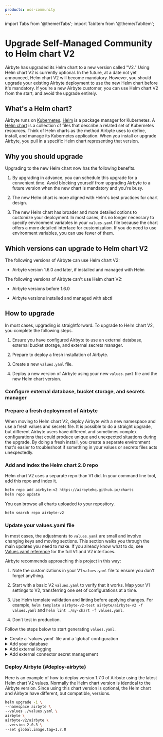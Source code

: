 ```yaml
---
products: oss-community
---
```


import Tabs from '@theme/Tabs';
import TabItem from '@theme/TabItem';

# Upgrade Self-Managed Community to Helm chart V2

Airbyte has upgraded its Helm chart to a new version called "V2." Using Helm chart V2 is currently optional. In the future, at a date not yet announced, Helm chart V2 will become mandatory. However, you should upgrade your existing Airbyte deployment to use the new Helm chart before it's mandatory. If you're a new Airbyte customer, you can use Helm chart V2 from the start, and avoid the upgrade entirely.

## What's a Helm chart?

Airbyte runs on [Kubernetes](https://kubernetes.io/). [Helm](https://helm.sh/) is a package manager for Kubernetes. A [Helm chart](https://helm.sh/docs/topics/charts/) is a collection of files that describe a related set of Kubernetes resources. Think of Helm charts as the method Airbyte uses to define, install, and manage its Kubernetes application. When you install or upgrade Airbyte, you pull in a specific Helm chart representing that version.

## Why you should upgrade

Upgrading to the new Helm chart now has the following benefits.

1. By upgrading in advance, you can schedule this upgrade for a convenient time. Avoid blocking yourself from upgrading Airbyte to a future version when the new chart is mandatory and you're busy.

2. The new Helm chart is more aligned with Helm's best practices for chart design.

3. The new Helm chart has broader and more detailed options to customize your deployment. In most cases, it's no longer necessary to specify environment variables in your `values.yaml` file because the chart offers a more detailed interface for customization. If you do need to use environment variables, you can use fewer of them.

## Which versions can upgrade to Helm chart V2

The following versions of Airbyte can use Helm chart V2:

- Airbyte version 1.6.0 and later, if installed and managed with Helm

The following versions of Airbyte can't use Helm chart V2:

- Airbyte versions before 1.6.0

- Airbyte versions installed and managed with abctl

## How to upgrade

In most cases, upgrading is straightforward. To upgrade to Helm chart V2, you complete the following steps.

1. Ensure you have configured Airbyte to use an external database, external bucket storage, and external secrets manager.

2. Prepare to deploy a fresh installation of Airbyte.

3. Create a new `values.yaml` file.

4. Deploy a new version of Airbyte using your new `values.yaml` file and the new Helm chart version.

### Configure external database, bucket storage, and secrets manager

<!-- This might be a non-starter for community. Can we reasonably ask them to do this? -->

<!-- Although Airbyte provides its own basic database, storage, and secrets management, most people opt to use their own. If you don't already do this, you must enable these before migrating.

- [Configure an external database](integrations/database)
- [Configure external storage](integrations/storage)
- [Configure external secrets](integrations/secrets) -->

<!-- Is a deployment necessary here to activate? Anything specific that needs to be done. 

pg dump then pg import into the new database.
minio to s3
how to populate secrets manager considering everything is in clear text

-->

### Prepare a fresh deployment of Airbyte

When moving to Helm chart V2, deploy Airbyte with a new namespace and use a fresh values and secrets file. It is possible to do a straight upgrade, but different Airbyte users have different and sometimes complex configurations that could produce unique and unexpected situations during the upgrade. By doing a fresh install, you create a separate environment that's easier to troubleshoot if something in your values or secrets files acts unexpectedly.

### Add and index the Helm chart 2.0 repo

Helm chart V2 uses a separate repo than V1 did. In your command line tool, add this repo and index it.

```bash
helm repo add airbyte-v2 https://airbytehq.github.io/charts
helm repo update
```

You can browse all charts uploaded to your repository.

```bash
helm search repo airbyte-v2
```

### Update your values.yaml file

In most cases, the adjustments to `values.yaml` are small and involve changing keys and moving sections. This section walks you through the main updates you need to make. If you already know what to do, see [Values.yaml reference](../deploying-airbyte/values) for the full V1 and V2 interfaces.

Airbyte recommends approaching this project in this way:

1. Note the customizations in your V1 `values.yaml` file to ensure you don't forget anything.

2. Start with a basic V2 `values.yaml` to verify that it works. Map your V1 settings to V2, transferring one set of configurations at a time.

3. Use Helm template validation and linting before applying changes. For example, `helm template airbyte-v2-test airbyte/airbyte-v2 -f values.yaml` and `helm lint ./my-chart -f values.yaml`.

4. Don't test in production.

Follow the steps below to start generating `values.yaml`.

<details>
<summary>
Create a `values.yaml` file and a `global` configuration
</summary>

Create a new `values.yaml` file on your machine. In that file, create your basic global configuration.

```yaml title="values.yaml"
global:
  edition: enterprise

  airbyteUrl: "" # The URL where Airbyte will be reached; This should match your Ingress host
```

Optional: [deploy Airbyte](#deploy-airbyte) before you add additional configurations. If there are issues with your deployment, troubleshooting them is easier before you integrate additional services.

</details>

<details>
<summary>
Add your database
</summary>

Disable Airbyte's default Postgres database and add your own. The main difference in Helm chart V2 is the `global.database.database` key has changed to `global.database.name`.

```yaml title="values.yaml"
global: 
  database:
    # -- Secret name where database credentials are stored
    secretName: "" # e.g. "airbyte-config-secrets"
    # -- The database host
    host: ""
    # -- The database port
    port:
    # -- The database name - this key used to be "database" in Helm chart 1.0
    name: ""

    # Use EITHER user or userSecretKey, but not both
    # -- The database user
    user: ""
    # -- The key within `secretName` where the user is stored
    userSecretKey: "" # e.g. "database-user"

    # Use EITHER password or passwordSecretKey, but not both
    # -- The database password
    password: ""
    # -- The key within `secretName` where the password is stored
    passwordSecretKey: "" # e.g."database-password"

postgresql:
  enabled: false
```

</details>

<details>
<summary>
Add external logging
</summary>

```yaml
global:
  storage:
    secretName: ""
    type: minio # default storage is minio. Set to s3, gcs, or azure, according to what you use.

    bucket:
      log: airbyte-bucket
      auditLogging: airbyte-bucket # Version 1.7 or later, only if you're using audit logging
      state: airbyte-bucket
      workloadOutput: airbyte-bucket
      activityPayload: airbyte-bucket

    # Set ONE OF the following storage types, according to your specification above

    # S3
    s3:
      region: "" ## e.g. us-east-1
      authenticationType: credentials ## Use "credentials" or "instanceProfile"
      accessKeyId: ""
      secretAccessKey: ""

    # GCS
    gcs:
      projectId: <project-id>
      credentialsJson:  <base64-encoded>
      credentialsJsonPath: /secrets/gcs-log-creds/gcp.json

    # Azure
    azure:
      # one of the following: connectionString, connectionStringSecretKey
      connectionString: <azure storage connection string>
      connectionStringSecretKey: <secret coordinate containing an existing connection-string secret>
```

</details>

<details>
<summary>
Add external connector secret management
</summary>

```yaml
global:
  secretsManager:
    enabled: false
    type: "" # one of: VAULT, GOOGLE_SECRET_MANAGER, AWS_SECRET_MANAGER, AZURE_KEY_VAULT, TESTING_CONFIG_DB_TABLE
    secretName: "airbyte-config-secrets"

    # Set ONE OF the following groups of configurations, based on your configuration in global.secretsManager.type.

    awsSecretManager:
      region: <aws-region>
      authenticationType: credentials ## Use "credentials" or "instanceProfile"
      tags: ## Optional - You may add tags to new secrets created by Airbyte.
      - key: ## e.g. team
          value: ## e.g. deployments
        - key: business-unit
          value: engineering
      kms: ## Optional - ARN for KMS Decryption.

    # OR

    googleSecretManager:
      projectId: <project-id>
      credentialsSecretKey: gcp.json

    # OR

    azureKeyVault:
      tenantId: ""
      vaultUrl: ""
      clientId: ""
      clientIdSecretKey: ""
      clientSecret: ""
      clientSecretSecretKey: ""
      tags: ""

    # OR

    vault:
      address: ""
      prefix: ""
      authToken: ""
      authTokenSecretKey: ""
```

</details>

### Deploy Airbyte {#deploy-airbyte}

Here is an example of how to deploy version 1.7.0 of Airbyte using the latest Helm chart V2 values. Normally the Helm chart version is identical to the Airbyte version. Since using this chart version is optional, the Helm chart and Airbyte have different, but compatible, versions.

```bash
helm upgrade -i \
--namespace airbyte \
--values ./values.yaml \
airbyte \
airbyte-v2/airbyte \
--version 2.0.3 \
--set global.image.tag=1.7.0
```

<!-- I am realizing the decoupling the chart from the platform may create weird scenarios where it's unclear which version/chart combination to use. -->
